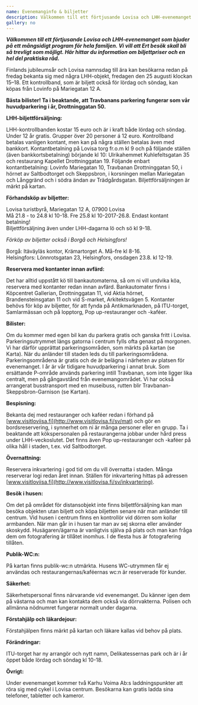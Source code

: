```yaml
---
name: Evenemanginfo & biljetter
description: Välkommen till ett förtjusande Lovisa och LHH-evenemanget som bjuder på ett mångsidigt program för hela familjen. Vi vill att Ert besök skall bli så trevligt som möjligt. Här hittar du information om biljettpriser och en hel del praktiska råd.
gallery: no
---
```

***Välkommen till ett förtjusande Lovisa och LHH-evenemanget som bjuder på ett mångsidigt program för hela familjen. Vi vill att Ert besök skall bli så trevligt som möjligt. Här hittar du information om biljettpriser och en hel del praktiska råd.***

Finlands jubileumsår och Lovisa namnsdag till ära kan besökarna redan på fredag bekanta sig med några LHH-objekt, fredagen den 25 augusti klockan 15–18. Ett kontrollband, som är biljett också för lördag och söndag, kan köpas från Lovinfo på Mariegatan 12 A.

**Bästa bilister! Ta i beaktande, att Travbanans parkering fungerar som vår huvudparkering i år, Drottninggatan 50.**

**LHH-biljettförsäljning:**

LHH-kontrollbanden kostar 15 euro och är i kraft både lördag och söndag. Under 12 år gratis. Grupper över 20 personer á 12 euro. Kontrollband betalas vanligen kontant, men kan på några ställen betalas även med bankkort. Kontantbetalning på Lovisa torg fr.o.m kl 9 och på följande ställen (även bankkortsbetalning) börjande kl 10: Ulrikahemmet Kuhlefeltsgatan 35 och restaurang Kapellet Drottninggatan 19. Följande enbart kontantbetalning: Lovinfo Mariegatan 10, Travbanan Drottninggatan 50, i hörnet av Saltbodtorget och Skeppsbron, i korsningen mellan Mariegatan och Långgränd och i södra ändan av Trädgårdsgatan. Biljettförsäljningen är märkt på kartan.

**Förhandsköp av biljetter:**

Lovisa turistbyrå, Mariegatan 12 A, 07900 Lovisa<br/>
Må 21.8 - to 24.8 kl 10-18. Fre 25.8 kl 10-2017-26.8. Endast kontant betalning!<br/>
Biljettförsäljning även under LHH-dagarna lö och sö kl 9-18.

_Förköp av biljetter också i Borgå och Helsingfors!_

Borgå: Itäväyläs kontor, Krämartorget A. Må-fre kl 8-16.<br/>
Helsingfors: Lönnrotsgatan 23, Helsingfors, onsdagen 23.8. kl 12-19.

**Reservera med kontanter innan avfärd:**

Det har alltid uppstått kö till bankautomaterna, så om ni vill undvika köa, reservera med kontanter redan innan avfärd. Bankautomater finns i Köpcentret Gallerian, Drottninggatan 11, vid Aktia hörnet, Brandensteinsgatan 11 och vid S-market, Arkitektsvägen 5. Kontanter behövs för köp av biljetter, för att fynda på Antikmarknaden, på ITU-torget, Samlarmässan och på lopptorg, Pop up-restauranger och -kaféer.

**Bilister:**

Om du kommer med egen bil kan du parkera gratis och ganska fritt i Lovisa. Parkeringsutrymmet längs gatorna i centrum fylls ofta genast på morgonen. Vi har därför upprättat parkeringsområden, som märkts på kartan (se Karta).  När du anländer till staden leds du till parkeringsområdena. Parkeringsområdena är gratis och de är belägna i närheten av platsen för evenemanget.  I år är vår tidigare huvudparkering i annat bruk. Som ersättande P-område används parkering intill Travbanan, som inte ligger lika centralt, men på gångavstånd från evenemangområdet.  Vi har också arrangerat busstransport med en museibuss, rutten blir Travbanan-Skeppsbron-Garnison (se Kartan).

**Bespisning:**

Bekanta dej med restauranger och kaféer redan i förhand på [www.visitloviisa.fi](http://www.visitlovisa.fi/sv/mat) och gör en bordsreservering, i synnerhet om ni är många personer eller en grupp. Ta i beaktande att kökspersonalen på restaurangerna jobbar under hård press under LHH-veckoslutet. Det finns även Pop up-restauranger och -kaféer på olika håll i staden, t.ex. vid Saltbodtorget.

**Övernattning:**

Reservera inkvartering i god tid om du vill övernatta i staden. Många reserverar logi redan året innan. Ställen för inkvartering hittas på adressen [www.visitloviisa.fi](http://www.visitlovisa.fi/sv/inkvartering).

**Besök i husen:**

Om det på området för distansobjekt inte finns biljettförsäljning kan man besöka objekten utan biljett och köpa biljetten senare när man anländer till centrum. Vid husen i centrum finns en kontrollör vid dörren som kollar armbanden. När man går in i husen tar man av sej skorna eller använder skoskydd. Husägaren/ägarna är vanligtvis själva på plats och man kan fråga dem om fotografering är tillåtet inomhus. I de flesta hus är fotografering tillåten.

**Publik-WC:n:**

På kartan finns publik-wc:n utmärkta. Husens WC-utrymmen får ej användas och restaurangernas/kaféernas wc:n är reserverade för kunder.

**Säkerhet:**

Säkerhetspersonal finns närvarande vid evenemanget. Du känner igen dem på västarna och man kan kontakta dem också via dörrvakterna. Polisen och allmänna nödnumret fungerar normalt under dagarna.

**Förstahjälp och läkardejour:**

Förstahjälpen finns märkt på kartan och läkare kallas vid behov på plats.

**Förändringar:**

ITU-torget har ny arrangör och nytt namn, Delikatessernas park och är i år öppet  både lördag och söndag kl 10-18.

**Övrigt:**

Under evenemanget kommer två Karhu Voima Ab:s  laddningspunkter att röra sig med cykel i Lovisa centrum. Besökarna kan gratis ladda sina telefoner, tabletter och kameror.
